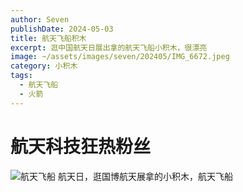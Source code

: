 ```yaml
---
author: Seven
publishDate: 2024-05-03
title: 航天飞船积木
excerpt: 逛中国航天日展出拿的航天飞船小积木，很漂亮
image: ~/assets/images/seven/202405/IMG_6672.jpeg
category: 小积木
tags:
  - 航天飞船
  - 火箭
---
```


# 航天科技狂热粉丝

![航天飞船](~/assets/images/seven/202405/IMG_6672.jpeg)
航天日，逛国博航天展拿的小积木，航天飞船
